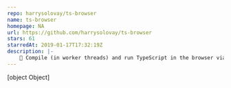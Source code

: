 ```yaml
---
repo: harrysolovay/ts-browser
name: ts-browser
homepage: NA
url: https://github.com/harrysolovay/ts-browser
stars: 61
starredAt: 2019-01-17T17:32:19Z
description: |-
    🦄 Compile (in worker threads) and run TypeScript in the browser via <script type='text/typescript'>
---
```


[object Object]
